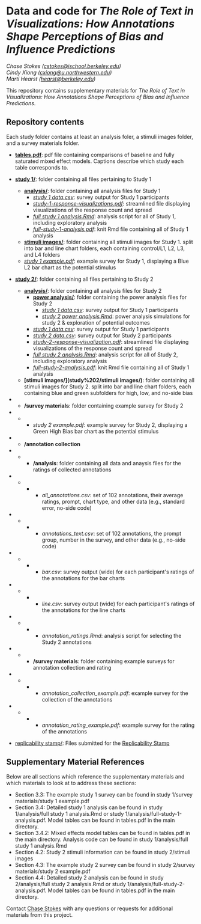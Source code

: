 # Data and code for _The Role of Text in Visualizations: How Annotations Shape Perceptions of Bias and Influence Predictions_

_Chase Stokes ([cstokes@ischool.berkeley.edu](mailto:cstokes@ischool.berkeley.edu))_<br>
_Cindy Xiong ([cxiong@u.northwestern.edu](mailto:cxiong@u.northwestern.edu ))_<br>
_Marti Hearst ([hearst@berkeley.edu](mailto:hearst@berkeley.edu))_<br>

This repository contains supplementary materials for _The Role of Text in Visualizations: How Annotations Shape Perceptions of Bias and Influence Predictions_.

## Repository contents

Each study folder contains at least an analysis foler, a stimuli images folder, and a survey materials folder.

- **[tables.pdf](tables.pdf)**: pdf file containing comparisons of baseline and fully saturated mixed effect models. Captions describe which study each table corresponds to. 
- **[study 1/](study%201/)**: folder containing all files pertaining to Study 1
  - **[analysis/](study%201/analysis/)**: folder containing all analysis files for Study 1
    - *[study 1 data.csv](study%201/analysis/study%201%20data.csv)*: survey output for Study 1 participants
    - *[study-1-response-visualizations.pdf](study%201/analysis/study-1-response-visualizations.pdf)*: streamlined file displaying visualizations of the  response count and spread
    - *[full study 1 analysis.Rmd](study%201/analysis/full%20study%201%20analysis.Rmd)*: analysis script for all of Study 1, including exploratory analysis
    - *[full-study-1-analysis.pdf](study%201/analysis/full-study-1-analysis.pdf)*: knit Rmd file containing all of Study 1 analysis
  - **[stimuli images/](study%201/stimuli%20images/)**: folder containing all stimuli images for Study 1. split into bar and line chart folders, each containing control/L1, L2, L3, and L4 folders
  - *[study 1 example.pdf](study%201/study%201%20example.pdf)*: example survey for Study 1, displaying a Blue L2 bar chart as the potential stimulus

- **[study 2/](study%202/)**: folder containing all files pertaining to Study 2
  - **[analysis/](study%202/analysis/)**: folder containing all analysis files for Study 2
    - **[power analysis/](study%202/analysis/power%20analysis/)**: folder containing the power analysis files for Study 2
      - *[study 1 data.csv](study%202/analysis/power%20analysis/study%201%20data.csv)*: survey output for Study 1 participants
      - *[study 2 power analysis.Rmd](study%202/analysis/power%20analysis/study%202%20power%20analysis.Rmd)*: power analysis simulations for study 2 & exploration of potential outcomes
    - *[study 1 data.csv](study%202/analysis/study%201%20data.csv)*: survey output for Study 1 participants
    - *[study 2 data.csv](study%202/analysis/study%202%20data.csv)*: survey output for Study 2 participants
    - *[study-2-response-visualization.pdf](study%202/analysis/study-2-response-visualization.pdf)*: streamlined file displaying visualizations of the  response count and spread
    - *[full study 2 analysis.Rmd](study%202/analysis/full%20study%202%20analysis.Rmd)*: analysis script for all of Study 2, including exploratory analysis
    - *[full-study-2-analysis.pdf](study%202/analysis/full-study-2-analysis.pdf)*: knit Rmd file containing all of Study 1 analysis
  - **[stimuli images/](study%202/stimuli images/)**: folder containing all stimuli images for Study 2. split into bar and line chart folders, each containing blue and green subfolders for high, low, and no-side bias
- - **/survey materials**: folder containing example survey for Study 2
- - - *study 2 example.pdf*: example survey for Study 2, displaying a Green High Bias bar chart as the potential stimulus
- - **/annotation collection**
- - - **/analysis**: folder containing all data and anaysis files for the ratings of collected annotations
- - - - *all_annotations.csv*: set of 102 annotations, their average ratings, prompt, chart type, and other data (e.g., standard error, no-side code)
- - - - *annotations_text.csv*: set of 102 annotations, the prompt group, number in the survey, and other data (e.g., no-side code)
- - - - *bar.csv*: survey output (wide) for each participant's ratings of the annotations for the bar charts
- - - - *line.csv*: survey output (wide) for each participant's ratings of the annotations for the line charts
- - - - *annotation_ratings.Rmd*: analysis script for selecting the Study 2 annotations
- - - **/survey materials**: folder containing example surveys for annotation collection and rating
- - - - *annotation_collection_example.pdf*: example survey for the collection of the annotations
- - - - *annotation_rating_example.pdf*: example survey for the rating of the annotations
- [replicability stamp/](replicability%20stamp/): Files submitted for the [Replicability Stamp](http://www.replicabilitystamp.org/requirements.html)

## Supplementary Material References

Below are all sections which reference the supplementary materials and which materials to look at to address these sections:

- Section 3.3: The example study 1 survey can be found in study 1/survey materials/study 1 example.pdf
- Section 3.4: Detailed study 1 analysis can be found in study 1/analysis/full study 1 analysis.Rmd or study 1/analysis/full-study-1-analysis.pdf. Model tables can be found in tables.pdf in the main directory.
- Section 3.4.2: Mixed effects model tables can be found in tables.pdf in the main directory. Analysis code can be found in study 1/analysis/full study 1 analysis.Rmd
- Section 4.2: Study 2 stimuli information can be found in study 2/stimuli images
- Section 4.3: The example study 2 survey can be found in study 2/survey materials/study 2 example.pdf
- Section 4.4: Detailed study 2 analysis can be found in study 2/analysis/full study 2 analysis.Rmd or study 1/analysis/full-study-2-analysis.pdf. Model tables can be found in tables.pdf in the main directory.

Contact [Chase Stokes](mailto:cstokes@ischool.berkeley.edu) with any questions or requests for additional materials from this project.
